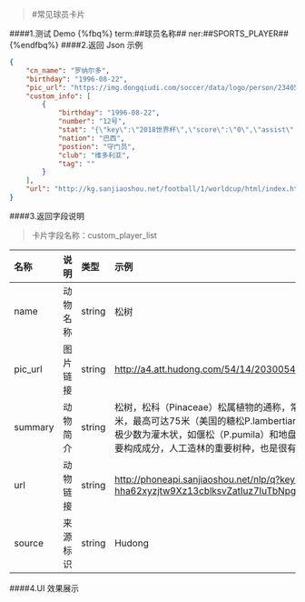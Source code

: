 >#常见球员卡片


####1.测试 Demo
{%fbq%}
term:##球员名称##
ner:##SPORTS_PLAYER##
{%endfbq%}
####2.返回 Json 示例
```json
{
    "cn_name": "罗纳尔多",
    "birthday": "1996-08-22",
    "pic_url": "https://img.dongqiudi.com/soccer/data/logo/person/234055.jpg",
    "custom_info": [
        {
            "birthday": "1996-08-22",
            "number": "12号",
            "stat": "{\"key\":\"2018世界杯\",\"score\":\"0\",\"assist\":\"0\"}",
            "nation": "巴西",
            "postion": "守门员",
            "club": "维多利亚",
            "tag": ""
        }
    ],
    "url": "http://kg.sanjiaoshou.net/football/1/worldcup/html/index.html?uid=50234055&log_id=af5f9846-57b1-4306-8a31-1f50d935a650"
}
```

####3.返回字段说明
>卡片字段名称：custom_player_list

|名称|说明|类型|示例|
|:---|:---|:---|:---|
|name|动物名称|string|松树|
|pic_url|图片链接|string|http://a4.att.hudong.com/54/14/20300542501520139737149238323_140.jpg|
|summary|动物简介|string|松树，松科（Pinaceae）松属植物的通称，常绿树。绝大多数是高大乔木。高20～50米，最高可达75米（美国的糖松P.lambertiana）。松树具有很强的抗旱性，耐阴性差。极少数为灌木状，如偃松（P.pumila）和地盘松（P.yunnanensis）。北半球森林的重要构成成分，人工造林的重要树种，也是很有价值的观赏树种。|
|url|动物链接|string|http://phoneapi.sanjiaoshou.net/nlp/q?key:wmqrteS4gLFe3G7a8-hha62xyzjtw9Xz13cblksvZatIuz7IuTbNpg==|
|source|来源标识|string|Hudong|




####4.UI 效果展示




